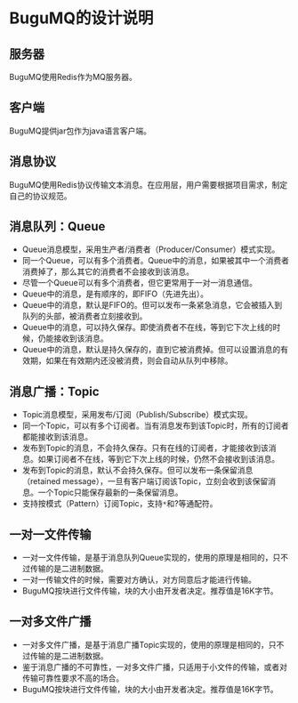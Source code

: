 # BuguMQ的设计说明 #

## 服务器 ##

BuguMQ使用Redis作为MQ服务器。

## 客户端 ##

BuguMQ提供jar包作为java语言客户端。

## 消息协议 ##
BuguMQ使用Redis协议传输文本消息。在应用层，用户需要根据项目需求，制定自己的协议规范。

## 消息队列：Queue ##
  * Queue消息模型，采用生产者/消费者（Producer/Consumer）模式实现。
  * 同一个Queue，可以有多个消费者。Queue中的消息，如果被其中一个消费者消费掉了，那么其它的消费者不会接收到该消息。
  * 尽管一个Queue可以有多个消费者，但它更常用于一对一消息通信。
  * Queue中的消息，是有顺序的，即FIFO（先进先出）。
  * Queue中的消息，默认是FIFO的。但可以发布一条紧急消息，它会被插入到队列的头部，被消费者立刻接收到。
  * Queue中的消息，可以持久保存。即使消费者不在线，等到它下次上线的时候，仍能接收到该消息。
  * Queue中的消息，默认是持久保存的，直到它被消费掉。但可以设置消息的有效期，如果在有效期内还没被消费，则会自动从队列中移除。


## 消息广播：Topic ##
  * Topic消息模型，采用发布/订阅（Publish/Subscribe）模式实现。
  * 同一个Topic，可以有多个订阅者。当有消息发布到该Topic时，所有的订阅者都能接收到该消息。
  * 发布到Topic的消息，不会持久保存。只有在线的订阅者，才能接收到该消息。如果订阅者不在线，等到它下次上线的时候，仍然不会接收到该消息。
  * 发布到Topic的消息，默认不会持久保存。但可以发布一条保留消息（retained message），一旦有客户端订阅该Topic，立刻会收到该保留消息。一个Topic只能保存最新的一条保留消息。
  * 支持按模式（Pattern）订阅Topic，支持`*`和?等通配符。

## 一对一文件传输 ##
  * 一对一文件传输，是基于消息队列Queue实现的，使用的原理是相同的，只不过传输的是二进制数据。
  * 一对一传输文件的时候，需要对方确认，对方同意后才能进行传输。
  * BuguMQ按块进行文件传输，块的大小由开发者决定。推荐值是16K字节。

## 一对多文件广播 ##
  * 一对多文件广播，是基于消息广播Topic实现的，使用的原理是相同的，只不过传输的是二进制数据。
  * 鉴于消息广播的不可靠性，一对多文件广播，只适用于小文件的传输，或者对传输可靠性要求不高的场合。
  * BuguMQ按块进行文件传输，块的大小由开发者决定。推荐值是16K字节。